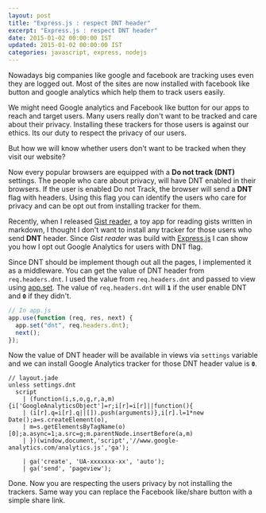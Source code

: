 ```yaml
---
layout: post
title: "Express.js : respect DNT header"
excerpt: "Express.js : respect DNT header"
date: 2015-01-02 00:00:00 IST
updated: 2015-01-02 00:00:00 IST
categories: javascript, express, nodejs
---
```


Nowadays big companies like google and facebook are tracking uses even they are logged out. Most of the sites are now installed with facebook like button and google analytics which help them to track users easily.

We might need Google analytics and Facebook like button for our apps to reach and target users. Many users really don't want to be tracked and care about their privacy. Installing these trackers for those users is against our ethics. Its our duty to respect the privacy of our users.

But how we will know whether users don't want to be tracked when they visit our website?

Now every popular browsers are equipped with a **Do not track (DNT)** settings. The people who care about privacy, will have DNT enabled in their browsers. If the user is enabled Do not Track, the browser will send a **DNT** flag with headers. Using this flag you can identify the users who care for privacy and can be opt out from installing tracker for them.

Recently, when I released [Gist reader](http://gistreader.herokuapp.com/), a toy app for reading gists written in markdown, I thought I don't want to install any tracker for those users who send **DNT** header. Since _Gist reader_ was build with [Express.js](http://expressjs.com) I can show you how I opt out Google Analytics for users with DNT flag.

Since DNT should be implement though out all the pages, I implemented it as a middleware. You can get the value of DNT header from `req.headers.dnt`. I used the value from `req.headers.dnt` and passed to view using [app.set](http://expressjs.com/api.html#app.set). The value of `req.headers.dnt` will **`1`** if the user enable DNT and **`0`** if they didn't.

```js
// In app.js
app.use(function (req, res, next) {
  app.set("dnt", req.headers.dnt);
  next();
});
```

Now the value of DNT header will be available in views via `settings` variable and we can install Google Analytics tracker for those DNT header value is **`0`**.

```jade
// layout.jade
unless settings.dnt
  script
    | (function(i,s,o,g,r,a,m){i['GoogleAnalyticsObject']=r;i[r]=i[r]||function(){
    | (i[r].q=i[r].q||[]).push(arguments)},i[r].l=1*new Date();a=s.createElement(o),
    | m=s.getElementsByTagName(o)[0];a.async=1;a.src=g;m.parentNode.insertBefore(a,m)
    | })(window,document,'script','//www.google-analytics.com/analytics.js','ga');

    | ga('create', 'UA-xxxxxxx-xx', 'auto');
    | ga('send', 'pageview');
```

Done. Now you are respecting the users privacy by not installing the trackers. Same way you can replace the Facebook like/share button with a simple share link.
